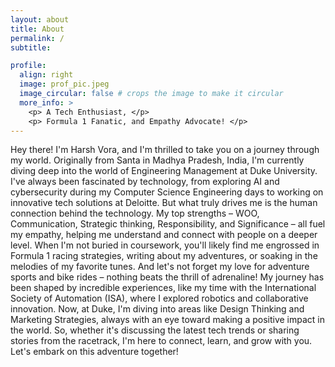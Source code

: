 ```yaml
---
layout: about
title: About
permalink: /
subtitle:

profile:
  align: right
  image: prof_pic.jpeg
  image_circular: false # crops the image to make it circular
  more_info: >
    <p> A Tech Enthusiast, </p>
    <p> Formula 1 Fanatic, and Empathy Advocate! </p>
---
```


Hey there! I'm Harsh Vora, and I'm thrilled to take you on a journey through my world. Originally from Santa in Madhya Pradesh, India, I'm currently diving deep into the world of Engineering Management at Duke University.
I've always been fascinated by technology, from exploring AI and cybersecurity during my Computer Science Engineering days to working on innovative tech solutions at Deloitte. But what truly drives me is the human connection behind the technology. My top strengths – WOO, Communication, Strategic thinking, Responsibility, and Significance – all fuel my empathy, helping me understand and connect with people on a deeper level.
When I'm not buried in coursework, you'll likely find me engrossed in Formula 1 racing strategies, writing about my adventures, or soaking in the melodies of my favorite tunes. And let's not forget my love for adventure sports and bike rides – nothing beats the thrill of adrenaline!
My journey has been shaped by incredible experiences, like my time with the International Society of Automation (ISA), where I explored robotics and collaborative innovation. Now, at Duke, I'm diving into areas like Design Thinking and Marketing Strategies, always with an eye toward making a positive impact in the world.
So, whether it's discussing the latest tech trends or sharing stories from the racetrack, I'm here to connect, learn, and grow with you. Let's embark on this adventure together!
